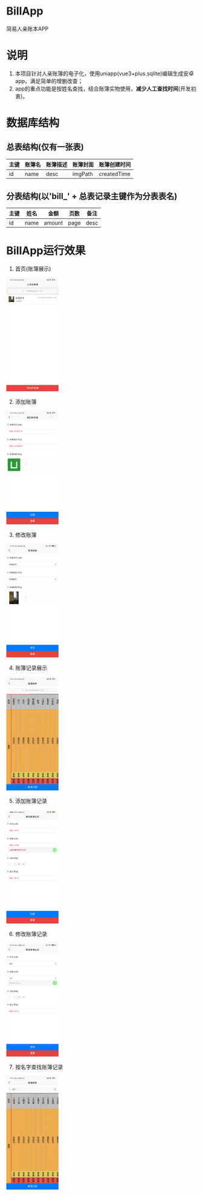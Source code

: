 # BillApp
简易人亲账本APP

# 说明
1. 本项目针对人亲账簿的电子化，使用uniapp(vue3+plus.sqlite)编辑生成安卓app，满足简单的增删改查；
2. app的重点功能是按姓名查找，结合账簿实物使用，**减少人工查找时间**(开发初衷)。

# 数据库结构
## 总表结构(仅有一张表)
| 主键  |  账簿名  |  账簿描述   | 账簿封面   |账簿创建时间   |
| ----  | ----    |   ----     |   ----     |  ----        |
|  id   |  name    |  desc      | imgPath    | createdTime   |
## 分表结构(以'bill_' + 总表记录主键作为分表表名)
| 主键   |   姓名  |  金额    |  页数 | 备注  |
| ----   | ----    |   ----  | ----  | ---- |
|  id    |   name  |  amount | page   |desc |

# BillApp运行效果
1. 首页(账簿展示)

  <img alt="首页效果图" height="300px" src="https://github.com/letsgo0/BillApp/blob/master/docs/readmeImage/init.jpg" />

2. 添加账簿

  <img alt="添加账簿效果图" height="300px" src="https://github.com/letsgo0/BillApp/blob/master/docs/readmeImage/createBill.jpg" />

3. 修改账簿

  <img alt="修改账簿效果图" height="300px" src="https://github.com/letsgo0/BillApp/blob/master/docs/readmeImage/updateBill.jpg" />

4. 账簿记录展示

  <img alt="账簿记录展示效果图" height="300px" src="https://github.com/letsgo0/BillApp/blob/master/docs/readmeImage/ShowBillRecord.jpg" />

5. 添加账簿记录

  <img alt="添加账簿记录效果图" height="300px" src="https://github.com/letsgo0/BillApp/blob/master/docs/readmeImage/createBillRecord.jpg" />

6. 修改账簿记录

  <img alt="修改账簿记录效果图" height="300px" src="https://github.com/letsgo0/BillApp/blob/master/docs/readmeImage/updateBillRecord.jpg" />

7. 按名字查找账簿记录

  <img alt="查找效果图" height="300px" src="https://github.com/letsgo0/BillApp/blob/master/docs/readmeImage/ShowBillRecordAfterFilter.jpg" />

